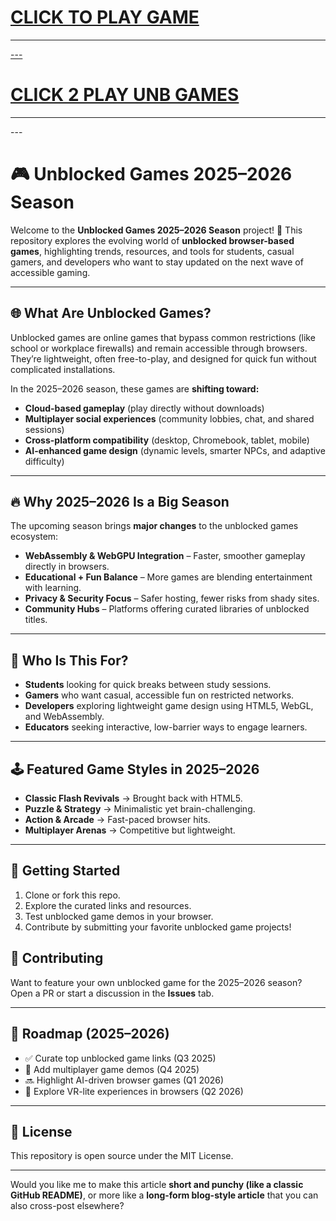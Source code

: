 
<h1><a href="https://lessonhub.guru">CLICK TO PLAY GAME</h1>
<HR>---
<H1><a href="https://k12guru.nl">CLICK 2 PLAY UNB GAMES</a></H1>
<HR>---

# 🎮 Unblocked Games 2025–2026 Season

Welcome to the **Unblocked Games 2025–2026 Season** project! 🚀
This repository explores the evolving world of **unblocked browser-based games**, highlighting trends, resources, and tools for students, casual gamers, and developers who want to stay updated on the next wave of accessible gaming.

---

## 🌐 What Are Unblocked Games?

Unblocked games are online games that bypass common restrictions (like school or workplace firewalls) and remain accessible through browsers. They’re lightweight, often free-to-play, and designed for quick fun without complicated installations.

In the 2025–2026 season, these games are **shifting toward:**

* **Cloud-based gameplay** (play directly without downloads)
* **Multiplayer social experiences** (community lobbies, chat, and shared sessions)
* **Cross-platform compatibility** (desktop, Chromebook, tablet, mobile)
* **AI-enhanced game design** (dynamic levels, smarter NPCs, and adaptive difficulty)

---

## 🔥 Why 2025–2026 Is a Big Season

The upcoming season brings **major changes** to the unblocked games ecosystem:

* **WebAssembly & WebGPU Integration** – Faster, smoother gameplay directly in browsers.
* **Educational + Fun Balance** – More games are blending entertainment with learning.
* **Privacy & Security Focus** – Safer hosting, fewer risks from shady sites.
* **Community Hubs** – Platforms offering curated libraries of unblocked titles.

---

## 🎯 Who Is This For?

* **Students** looking for quick breaks between study sessions.
* **Gamers** who want casual, accessible fun on restricted networks.
* **Developers** exploring lightweight game design using HTML5, WebGL, and WebAssembly.
* **Educators** seeking interactive, low-barrier ways to engage learners.

---

## 🕹️ Featured Game Styles in 2025–2026

* **Classic Flash Revivals** → Brought back with HTML5.
* **Puzzle & Strategy** → Minimalistic yet brain-challenging.
* **Action & Arcade** → Fast-paced browser hits.
* **Multiplayer Arenas** → Competitive but lightweight.

---

## 🚀 Getting Started

1. Clone or fork this repo.
2. Explore the curated links and resources.
3. Test unblocked game demos in your browser.
4. Contribute by submitting your favorite unblocked game projects!





## 🤝 Contributing

Want to feature your own unblocked game for the 2025–2026 season? Open a PR or start a discussion in the **Issues** tab.

---

## 📅 Roadmap (2025–2026)

* ✅ Curate top unblocked game links (Q3 2025)
* 🔄 Add multiplayer game demos (Q4 2025)
* 🔜 Highlight AI-driven browser games (Q1 2026)
* 🔮 Explore VR-lite experiences in browsers (Q2 2026)

---

## 📜 License

This repository is open source under the MIT License.

---

Would you like me to make this article **short and punchy (like a classic GitHub README)**, or more like a **long-form blog-style article** that you can also cross-post elsewhere?

